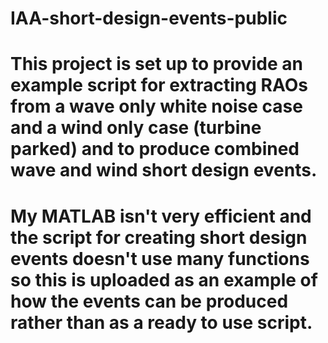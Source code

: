 # IAA-short-design-events-public

# This project is set up to provide an example script for extracting RAOs from a wave only white noise case and a wind only case (turbine parked) and to produce combined wave and wind short design events.
# My MATLAB isn't very efficient and the script for creating short design events doesn't use many functions so this is uploaded as an example of how the events can be produced rather than as a ready to use script.
